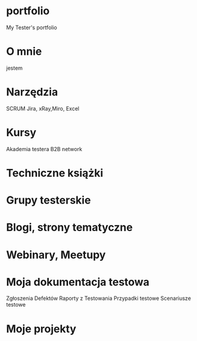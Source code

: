 # portfolio
My Tester's portfolio
# O mnie
jestem
# Narzędzia
SCRUM
Jira, xRay,Miro, Excel 
# Kursy
Akademia testera B2B network
# Techniczne książki


# Grupy testerskie

# Blogi, strony tematyczne

# Webinary, Meetupy

# Moja dokumentacja testowa
Zgłoszenia Defektów
Raporty z Testowania
Przypadki testowe
Scenariusze testowe
# Moje projekty
